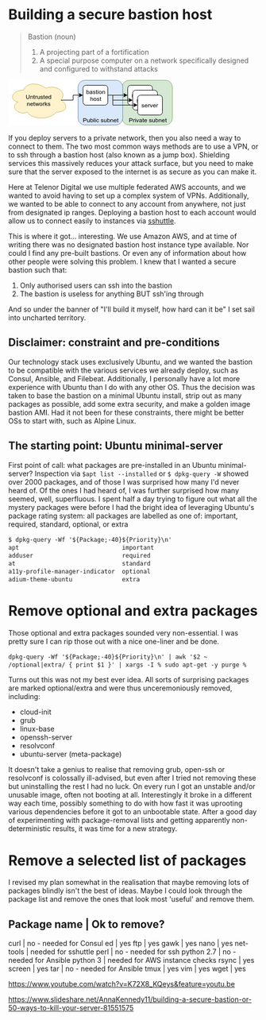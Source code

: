 # Building a secure bastion host

>  Bastion (noun)
>    1. A projecting part of a fortification
>    2. A special purpose computer on a network specifically designed and configured to withstand attacks

![Bastion](/assets/img/bastion.jpg)

If you deploy servers to a private network, then you also need a way to connect to them. The two most common ways methods are to use a VPN, or to ssh through a bastion host (also known as a jump box). Shielding services this massively reduces your attack surface, but you need to make sure that the server exposed to the internet is as secure as you can make it.

Here at Telenor Digital we use multiple federated AWS accounts, and we wanted to avoid having to set up a complex system of VPNs. Additionally, we wanted to be able to connect to any account from anywhere, not just from designated ip ranges. Deploying a bastion host to each account would allow us to connect easily to instances via [sshuttle](https://github.com/apenwarr/sshuttle).

This is where it got... interesting. We use Amazon AWS, and at time of writing there was no designated bastion host instance type available. Nor could I find any pre-built bastions. Or even any of information about how other people were solving this problem.
I knew that I wanted a secure bastion such that:

1. Only authorised users can ssh into the bastion
2. The bastion is useless for anything BUT ssh'ing through

And so under the banner of "I'll build it myself, how hard can it be" I set sail into uncharted territory.

## Disclaimer: constraint and pre-conditions

Our technology stack uses exclusively Ubuntu, and we wanted the bastion to be compatible with the various services we already deploy, such as Consul, Ansible, and Filebeat. Additionally, I personally have a lot more experience with Ubuntu than I do with any other OS.
Thus the decision was taken to base the bastion on a minimal Ubuntu install, strip out as many packages as possible, add some extra security, and make a golden image bastion AMI.
Had it not been for these constraints, there might be better OSs to start with, such as Alpine Linux.

## The starting point: Ubuntu minimal-server

First point of call: what packages are pre-installed in an Ubuntu minimal-server?
Inspection via `$apt list --installed` or `$ dpkg-query -W` showed over 2000 packages, and of those I was surprised how many I'd never heard of.
Of the ones I had heard of, I was further surprised how many seemed, well, superfluous.
I spent half a day trying to figure out what all the mystery packages were before I had the bright idea of leveraging Ubuntu's package rating system: all packages are labelled as one of: important, required, standard, optional, or extra

```
$ dpkg-query -Wf '${Package;-40}${Priority}\n'
apt                             important
adduser                         required
at                              standard
a11y-profile-manager-indicator  optional
adium-theme-ubuntu              extra
```
# Remove optional and extra packages

Those optional and extra packages sounded very non-essential. I was pretty sure I can rip those out with a nice one-liner and be done.

```
dpkg-query -Wf '${Package;-40}${Priority}\n' | awk '$2 ~ /optional|extra/ { print $1 }' | xargs -I % sudo apt-get -y purge %
```

Turns out this was not my best ever idea.
All sorts of surprising packages are marked optional/extra and were thus unceremoniously removed, including:

* cloud-init
* grub
* linux-base
* openssh-server
* resolvconf
* ubuntu-server (meta-package)

It doesn't take a genius to realise that removing grub, open-ssh or resolvconf is colossally ill-advised, but even after I tried not removing these but uninstalling the rest I had no luck.
On every run I got an unstable and/or unusable image, often not booting at all.
Interestingly it broke in a different way each time, possibly something to do with how fast it was uprooting various dependencies before it got to an unbootable state.
After a good day of experimenting with package-removal lists and getting apparently non-deterministic results, it was time for a new strategy.

# Remove a selected list of packages

I revised my plan somewhat in the realisation that maybe removing lots of packages blindly isn't the best of ideas.
Maybe I could look through the package list and remove the ones that look most 'useful' and remove them.

Package name | Ok to remove?
------------------------------
curl | no - needed for Consul
ed | yes
ftp | yes
gawk | yes
nano | yes
net-tools | needed for sshuttle
perl | no - needed for ssh
python 2.7 | no - needed for Ansible
python 3 | needed for AWS instance checks
rsync | yes
screen | yes
tar | no - needed for Ansible
tmux | yes
vim | yes
wget | yes











  https://www.youtube.com/watch?v=K72X8_KQeys&feature=youtu.be

  https://www.slideshare.net/AnnaKennedy11/building-a-secure-bastion-or-50-ways-to-kill-your-server-81551575




